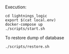 Execution:
```
cd lightnings_logic
export $(cat local.env)
docker-compose up
./scripts/start.sh
```
To restore dump of database
```
./scripts/restore.sh
```
